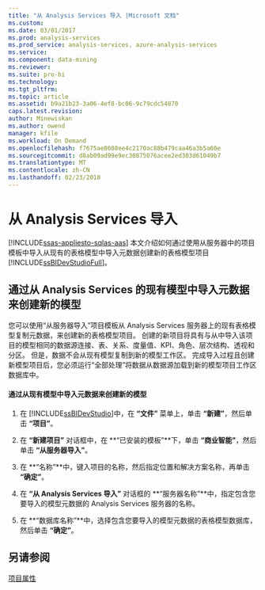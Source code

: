 ```yaml
---
title: "从 Analysis Services 导入 |Microsoft 文档"
ms.custom: 
ms.date: 03/01/2017
ms.prod: analysis-services
ms.prod_service: analysis-services, azure-analysis-services
ms.service: 
ms.component: data-mining
ms.reviewer: 
ms.suite: pro-bi
ms.technology: 
ms.tgt_pltfrm: 
ms.topic: article
ms.assetid: b9a21b23-3a06-4ef8-bc06-9c79cdc54870
caps.latest.revision: 
author: Minewiskan
ms.author: owend
manager: kfile
ms.workload: On Demand
ms.openlocfilehash: f7675ae8608ee4c2170ac88b479caa46a3b5a60e
ms.sourcegitcommit: d8ab09ad99e9ec30875076acee2ed303d61049b7
ms.translationtype: MT
ms.contentlocale: zh-CN
ms.lasthandoff: 02/23/2018
---
```

# <a name="import-from-analysis-services"></a>从 Analysis Services 导入 
[!INCLUDE[ssas-appliesto-sqlas-aas](../../includes/ssas-appliesto-sqlas-aas.md)]
本文介绍如何通过使用从服务器中的项目模板中导入从现有的表格模型中导入元数据创建新的表格模型项目[!INCLUDE[ssBIDevStudioFull](../../includes/ssbidevstudiofull-md.md)]。  
  
## <a name="create-a-new-model-by-importing-metadata-from-an-existing-model-in-analysis-services"></a>通过从 Analysis Services 的现有模型中导入元数据来创建新的模型  
 您可以使用“从服务器导入”项目模板从 Analysis Services 服务器上的现有表格模型复制元数据，来创建新的表格模型项目。 创建的新项目将具有与从中导入该项目的模型相同的数据源连接、表、关系、度量值、KPI、角色、层次结构、透视和分区。 但是，数据不会从现有模型复制到新的模型工作区。 完成导入过程且创建新模型项目后，您必须运行“全部处理”将数据从数据源加载到新的模型项目工作区数据库中。  
  
#### <a name="to-create-a-new-model-by-importing-metadata-from-an-existing-model"></a>通过从现有模型中导入元数据来创建新的模型  
  
1.  在 [!INCLUDE[ssBIDevStudio](../../includes/ssbidevstudio-md.md)]中，在 **“文件”** 菜单上，单击 **“新建”**，然后单击 **“项目”**。  
  
2.  在 **“新建项目”** 对话框中，在 **“已安装的模板”**下，单击 **“商业智能”**，然后单击 **“从服务器导入”**。  
  
3.  在 **“名称”**中，键入项目的名称，然后指定位置和解决方案名称，再单击 **“确定”**。  
  
4.  在 **“从 Analysis Services 导入”** 对话框的 **“服务器名称”**中，指定包含您要导入的模型元数据的 Analysis Services 服务器的名称。  
  
5.  在 **“数据库名称”**中，选择包含您要导入的模型元数据的表格模型数据库，然后单击 **“确定”**。  
  
## <a name="see-also"></a>另请参阅  
 [项目属性](../../analysis-services/tabular-models/project-properties-ssas-tabular.md)  
  
  
